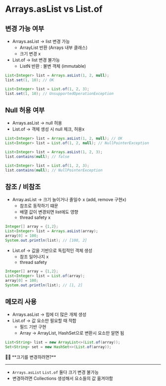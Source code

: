 # Arrays.asList vs List.of

## 변경 가능 여부

- Arrays.asList → list 변경 가능
    - ArrayList 반환 (Arrays 내부 클래스)
    - 크기 변경 x
- List.of → list 변경 불가능
    - ListN 반환 : 불변 객체 (immutable)

```java
List<Integer> list = Arrays.asList(1, 2, null);
list.set(1, 10); // OK

List<Integer> list = List.of(1, 2, 3);
list.set(1, 10); // UnsupportedOperationException
```

## Null 허용 여부

- Arrays.asList → null 허용
- List.of → 객체 생성 시 null 체크, 허용x

```java
List<Integer> list = Arrays.asList(1, 2, null); // OK
List<Integer> list = List.of(1, 2, null); // NullPointerException
```

```java
List<Integer> list = Arrays.asList(1, 2, 3);
list.contains(null); // false

List<Integer> list = List.of(1, 2, 3);
list.contains(null); // NullPointerException
```

## 참조 / 비참조

- Array.asList → 크기 늘이거나 줄일수 x (add, remove 구현x)
    - 참조로 동작하기 떄문
    - 배열 값이 변경되면 list에도 영향
    - thread safety x

```java
Integer[] array = {1,2};
List<Integer> list = Arrays.asList(array);
array[0] = 100;
System.out.println(list); // [100, 2]
```

- List.of → 값을 기반으로 독립적인 객체 생성
    - 참조 일어나지 x
    - thread safety

```java
Integer[] array = {1,2};
List<Integer> list = List.of(array);
array[0] = 100;
System.out.println(list); // [1, 2]
```

## 메모리 사용

- Arrays.asList → 힙에 더 많은 개체 생성
- List.of → 값 요소만 필요할 때 적합
    - 필드 기반 구현
    - Array → ArrayList, HashSet으로 변환시 요소만 알면 됨

```java
List<String> list = new ArrayList<>(List.of(array));
Set<String> set = new HashSet<>(List.of(array));
```

<aside>
☝🏻 **크기를 변경하려면?**

---

- `Arrays.asList` `List.of` 둘다 크기 변경 불가능
- 변경하려면 Collections 생성해서 요소들의 값 옮겨야함
</aside>